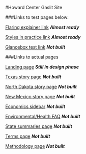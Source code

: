 #Howard Center Gaslit Site


###Links to test pages below:

[Flaring explainer link](Flaring-Explainer-3.html)
***Almost ready***

[Styles in practice link](Howard-Center-Styles.html)
***Almost ready***

[Glancebox test link](glanceboxtest.html)
***Not built***

###Links to actual pages

[Landing page](hwrd-landing-page.html)
***Still in design phase***

[Texas story page](hwrd-texas-page.html)
***Not built***

[North Dakota story page](hwrd-north-dakota-page.html)
***Not built***

[New Mexico story page](hwrd-new-mexio-page.html)
***Not built***

[Economics sidebar](hwrd-econ-sidebar.html)
***Not built***

[Environmental/Health FAQ](hwrd-envirohealth-faq.html)
***Not built***

[State summaries page](hwrd-state-summaries.html)
***Not built***

[Terms page](hwrd-terms-page.html)
***Not built***

[Methodology page](hwrd-methodology-page.html)
***Not built***